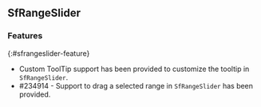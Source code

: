 ## SfRangeSlider

### Features
{:#sfrangeslider-feature} 

* Custom ToolTip support has been provided to customize the tooltip in `SfRangeSlider`.
* \#234914 - Support to drag a selected range in `SfRangeSlider` has been provided.